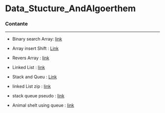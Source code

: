 # Data_Stucture_AndAlgoerthem

### Contante
<hr>

- Binary search Array: [link](Data_Stucture_AndAlgoerthem/Data_Stucture_AndAlgoerthem\Darray-binary-search\README.md)
- Array insert Shift : [Link](Data_Stucture_AndAlgoerthem/Data_Stucture_AndAlgoerthem\array-insert-shift\Readme.md) 
- Revers Array : [link](Data_Stucture_AndAlgoerthem/Data_Stucture_AndAlgoerthem\Revers-an-Array\Readme.md)
- Linked List : [link ](Data_Stucture_AndAlgoerthem/Data_Stucture_AndAlgoerthem\Linked_List\Linked_List\Readme.md)
- Stack and Queu : [Link](Data_Stucture_AndAlgoerthem/Data_Stucture_AndAlgoerthem\Stack&Queu\Stack&Queu\README.md)

- linked List zip : [link](Data_Stucture_AndAlgoerthem/Data_Stucture_AndAlgoerthem\linked-list-zip\ConsoleApp1\README.md)

- stack queue pseudo : [link](Data_Stucture_AndAlgoerthem/Data_Stucture_AndAlgoerthem/stack-queue-pseudo/stack-queue-pseudo/README.md)

- Animal shelt using queue : [link](Data_Stucture_AndAlgoerthem/Data_Stucture_AndAlgoerthem\stack-queue-animal-shelter\ConsoleApp1\README.md)
  
